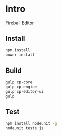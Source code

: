 # Intro

Fireball Editor

## Install

```bash
npm install
bower install
```

## Build

```bash
gulp cp-core
gulp cp-engine
gulp cp-editor-ui
gulp
```

## Test

```bash
npm install nodeunit -g
nodeunit tests.js
```
